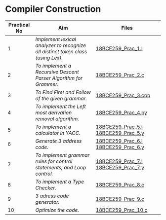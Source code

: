 # Compiler Construction

| Practical No | Aim              |Files      |
|--------------|------------------|-----------|
| 1 | _Implement lexical analyzer to recognize all distinct token class (using Lex)._ | [18BCE259_Prac_1.l](./18BCE259_Prac_1.l) |
| 2 | _To implement a Recursive Descent Parser Algorithm for Grammer._ | [18BCE259_Prac_2.c](./18BCE259_Prac_2.c) |
| 3 | _To Find First and Follow of the given grammar._ | [18BCE259_Prac_3.cpp](./18BCE259_Prac_3.cpp) |
| 4 | _To implement the Left most derivation removal algorithm._ | [18BCE259_Prac_4.py](./18BCE259_Prac_4.py) |
| 5 | _To implement a calculator in YACC._ | [18BCE259_Prac_5.l](./18BCE259_Prac_5.l) [18BCE259_Prac_5.y](./18BCE259_Prac_5.y) |
| 6 | _Generate 3 address code._ | [18BCE259_Prac_6.l](./18BCE259_Prac_6.l) [18BCE259_Prac_6.y](./18BCE259_Prac_6.y) |
| 7 | _To implement grammar rules for control statements, and Loop control._ | [18BCE259_Prac_7.l](./18BCE259_Prac_7.l) [18BCE259_Prac_7.y](./18BCE259_Prac_7.y) |
| 8 | _To implement a Type Checker._ | [18BCE259_Prac_8.c](./18BCE259_Prac_8.c) |
| 9 | _3 adress code generator._ | [18BCE259_Prac_9.c](./18BCE259_Prac_9.c) |
| 10 | _Optimize the code._ | [18BCE259_Prac_10.c](./18BCE259_Prac_10.c) |
